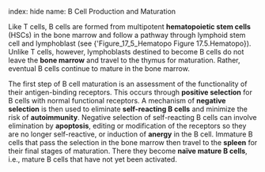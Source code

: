 index: hide
name: B Cell Production and Maturation

Like T cells, B cells are formed from multipotent  **hematopoietic stem cells** (HSCs) in the bone marrow and follow a pathway through lymphoid stem cell and lymphoblast (see {'Figure_17_5_Hematopo Figure 17.5.Hematopo}). Unlike T cells, however, lymphoblasts destined to become B cells do not leave the  **bone marrow** and travel to the thymus for maturation. Rather, eventual B cells continue to mature in the bone marrow.

The first step of B cell maturation is an assessment of the functionality of their antigen-binding receptors. This occurs through  **positive selection** for B cells with normal functional receptors. A mechanism of  **negative selection** is then used to eliminate  **self-reacting B cells** and minimize the risk of  **autoimmunity**. Negative selection of self-reacting B cells can involve elimination by  **apoptosis**, editing or modification of the receptors so they are no longer self-reactive, or induction of  **anergy** in the B cell. Immature B cells that pass the selection in the bone marrow then travel to the  **spleen** for their final stages of maturation. There they become  **naïve mature B cells**, i.e., mature B cells that have not yet been activated.
